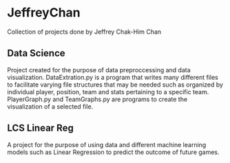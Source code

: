 # JeffreyChan
Collection of projects done by Jeffrey Chak-Him Chan

## Data Science
Project created for the purpose of data preproccessing and data visualization. DataExtration.py is a program that writes many different files
to facilitate varying file structures that may be needed such as organized by individual player, position, team and stats pertaining to a specific team.
PlayerGraph.py and TeamGraphs.py are programs to create the visualization of a selected file.

## LCS Linear Reg
A project for the purpose of using data and different machine learning models such as Linear Regression to predict the outcome of future games.
